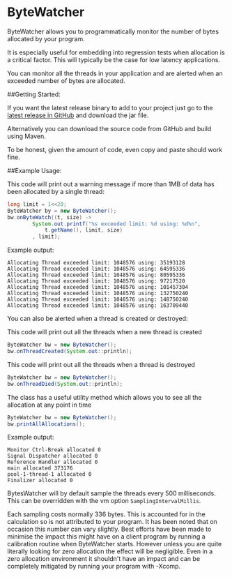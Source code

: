 # ByteWatcher

ByteWatcher allows you to programmatically monitor the number of bytes allocated by your program.

It is especially useful for embedding into regression tests when allocation is a critical factor. This will typically be the case for low latency applications.

You can monitor all the threads in your application and are alerted when an exceeded number of bytes are allocated.

##Getting Started:

If you want the latest release binary to add to your project just go to the [latest release in GitHub](https://github.com/danielshaya/org.octtech.bw.ByteWatcher/releases) and download the jar file.

Alternatively you can download the source code from GitHub and build using Maven.

To be honest, given the amount of code, even copy and paste should work fine.

##Example Usage:

This code will print out a warning message if more than 1MB of data has been allocated by a single thread:
```java
long limit = 1<<20;
ByteWatcher by = new ByteWatcher();
bw.onByteWatch((t, size) ->
        System.out.printf("%s exceeded limit: %d using: %d%n",
            t.getName(), limit, size)
        , limit);
```
Example output:
```
Allocating Thread exceeded limit: 1048576 using: 35193128
Allocating Thread exceeded limit: 1048576 using: 64595336
Allocating Thread exceeded limit: 1048576 using: 80595336
Allocating Thread exceeded limit: 1048576 using: 97217520
Allocating Thread exceeded limit: 1048576 using: 101457304
Allocating Thread exceeded limit: 1048576 using: 132750240
Allocating Thread exceeded limit: 1048576 using: 148750240
Allocating Thread exceeded limit: 1048576 using: 163709440
```

You can also be alerted when a thread is created or destroyed:

This code will print out all the threads when a new thread is created
```java
ByteWatcher bw = new ByteWatcher();
bw.onThreadCreated(System.out::println);
```

This code will print out all the threads when a thread is destroyed
```java
ByteWatcher bw = new ByteWatcher();
bw.onThreadDied(System.out::println);
```

The class has a useful utility method which allows you to see all the allocation at any point in time
```java
ByteWatcher bw = new ByteWatcher();
bw.printAllAllocations();
```
Example output:
```
Monitor Ctrl-Break allocated 0
Signal Dispatcher allocated 0
Reference Handler allocated 0
main allocated 373176
pool-1-thread-1 allocated 0
Finalizer allocated 0
```

BytesWatcher will by default sample the threads every 500 milliseconds.  This can be overridden with the vm option `SamplingIntervalMillis`.

Each sampling costs normally 336 bytes.  This is accounted for in the calculation so is not attributed to your program.  It has been noted that on occasion this number can vary slightly.  Best efforts have been made to minimise the impact this might have on a client program by running a calibration routine when ByteWatcher starts.  However unless you are quite literally looking for zero allocation the effect will be negligible.  Even in a zero allocation environment it shouldn't have an impact and can be completely mitigated by running your program with -Xcomp.




